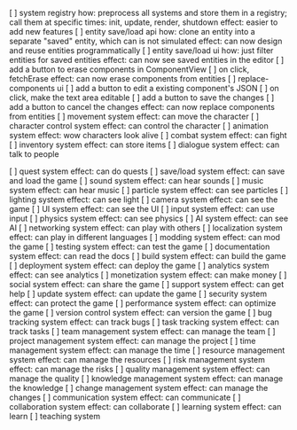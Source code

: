 [ ] system registry
	how: preprocess all systems and store them in a registry; call them at specific times: init, update, render, shutdown
	effect: easier to add new features
[ ] entity save/load api
	how: clone an entity into a separate "saved" entity, which can is not simulated
	effect: can now design and reuse entities programmatically
[ ] entity save/load ui
	how: just filter entities for saved entities
	effect: can now see saved entities in the editor
[ ] add a button to erase components in ComponentView
	[ ] on click, fetchErase
	effect: can now erase components from entities
[ ] replace-components ui
	[ ] add a button to edit a existing component's JSON
	[ ] on click, make the text area editable
	[ ] add a button to save the changes
	[ ] add a button to cancel the changes
	effect: can now replace components from entities
[ ] movement system
	effect: can move the character
[ ] character control system
	effect: can control the character
[ ] animation system
	effect: wow characters look alive
[ ] combat system
	effect: can fight
[ ] inventory system
	effect: can store items
[ ] dialogue system
	effect: can talk to people



[ ] quest system
	effect: can do quests
[ ] save/load system
	effect: can save and load the game
[ ] sound system
	effect: can hear sounds
[ ] music system
	effect: can hear music
[ ] particle system
	effect: can see particles
[ ] lighting system
	effect: can see light
[ ] camera system
	effect: can see the game
[ ] UI system
	effect: can see the UI
[ ] input system
	effect: can use input
[ ] physics system
	effect: can see physics
[ ] AI system
	effect: can see AI
[ ] networking system
	effect: can play with others
[ ] localization system
	effect: can play in different languages
[ ] modding system
	effect: can mod the game
[ ] testing system
	effect: can test the game
[ ] documentation system
	effect: can read the docs
[ ] build system
	effect: can build the game
[ ] deployment system
	effect: can deploy the game
[ ] analytics system
	effect: can see analytics
[ ] monetization system
	effect: can make money
[ ] social system
	effect: can share the game
[ ] support system
	effect: can get help
[ ] update system
	effect: can update the game
[ ] security system
	effect: can protect the game
[ ] performance system
	effect: can optimize the game
[ ] version control system
	effect: can version the game
[ ] bug tracking system
	effect: can track bugs
[ ] task tracking system
	effect: can track tasks
[ ] team management system
	effect: can manage the team
[ ] project management system
	effect: can manage the project
[ ] time management system
	effect: can manage the time
[ ] resource management system
	effect: can manage the resources
[ ] risk management system
	effect: can manage the risks
[ ] quality management system
	effect: can manage the quality
[ ] knowledge management system
	effect: can manage the knowledge
[ ] change management system
	effect: can manage the changes
[ ] communication system
	effect: can communicate
[ ] collaboration system
	effect: can collaborate
[ ] learning system
	effect: can learn
[ ] teaching system	